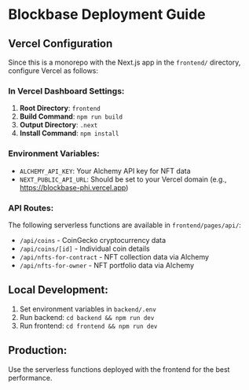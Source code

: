 # Blockbase Deployment Guide

## Vercel Configuration

Since this is a monorepo with the Next.js app in the `frontend/` directory, configure Vercel as follows:

### In Vercel Dashboard Settings:

1. **Root Directory**: `frontend`
2. **Build Command**: `npm run build`
3. **Output Directory**: `.next`
4. **Install Command**: `npm install`

### Environment Variables:
- `ALCHEMY_API_KEY`: Your Alchemy API key for NFT data
- `NEXT_PUBLIC_API_URL`: Should be set to your Vercel domain (e.g., https://blockbase-phi.vercel.app)

### API Routes:
The following serverless functions are available in `frontend/pages/api/`:
- `/api/coins` - CoinGecko cryptocurrency data
- `/api/coins/[id]` - Individual coin details
- `/api/nfts-for-contract` - NFT collection data via Alchemy
- `/api/nfts-for-owner` - NFT portfolio data via Alchemy

## Local Development:
1. Set environment variables in `backend/.env`
2. Run backend: `cd backend && npm run dev`
3. Run frontend: `cd frontend && npm run dev`

## Production:
Use the serverless functions deployed with the frontend for the best performance.
